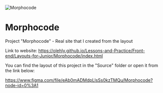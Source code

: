 ![Morphocode](https://telegra.ph/file/b5907b71003287a06b321.png)

# Morphocode

Project "Morphocode" - Real site that I created from the layout

Link to website: https://olehly.github.io/Lessons-and-Practice/Front-end/Layouts-for-Junior/Morphocode/index.html

You can find the layout of this project in the "Source" folder or open it from the link below:

https://www.figma.com/file/eAb0mADMdpLlsSs0kzTMQu/Morphocode?node-id=0%3A1
